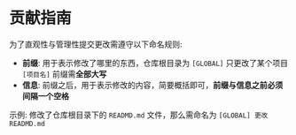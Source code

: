 # 贡献指南

为了直观性与管理性提交更改需遵守以下命名规则:

- **前缀**: 用于表示修改了哪里的东西，仓库根目录为 `[GLOBAL]` 只更改了某个项目 `[项目名]` 前缀需**全部大写**
- **信息**: 前缀之后，用于表示修改的内容，简要概括即可，**前缀与信息之前必须间隔一个空格**

示例: 修改了仓库根目录下的 `READMD.md` 文件，那么需命名为 `[GLOBAL] 更改READMD.md`